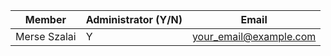 | Member    | Administrator (Y/N) | Email
| -------- | ------- | ----------- |
| Merse Szalai | Y | your_email@example.com |